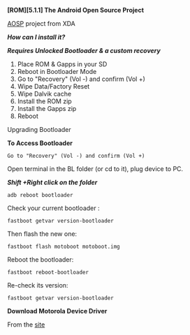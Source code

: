 

**[ROM][5.1.1] The Android Open Source Project**

[AOSP](http://forum.xda-developers.com/moto-g-2014/development/rom-android-source-project-t3123109/) project from XDA

***How can I install it?***

***Requires Unlocked Bootloader & a custom recovery***

1. Place ROM & Gapps in your SD
2. Reboot in Bootloader Mode
3. Go to "Recovery" (Vol -) and confirm (Vol +)
4. Wipe Data/Factory Reset
5. Wipe Dalvik cache
6. Install the ROM zip
7. Install the Gapps zip
8. Reboot

Upgrading Bootloader

**To Access Bootloader**

    Go to "Recovery" (Vol -) and confirm (Vol +)

Open terminal in the BL folder (or cd to it), plug device to PC.

***Shift +Right click on the folder***

    adb reboot bootloader

Check your current bootloader :

    fastboot getvar version-bootloader
    
Then flash the new one:

    fastboot flash motoboot motoboot.img
    
Reboot the bootloader:

    fastboot reboot-bootloader
    
Re-check its version:

    fastboot getvar version-bootloader
    
**Download Motorola Device Driver**

From the [site](https://motorola-global-portal.custhelp.com/app/answers/prod_detail/a_id/97326/p/30,6720,9050)
    
